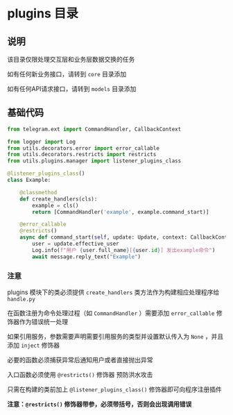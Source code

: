 # plugins 目录

## 说明

该目录仅限处理交互层和业务层数据交换的任务

如有任何新业务接口，请转到 `core` 目录添加

如有任何API请求接口，请转到 `models` 目录添加

## 基础代码

``` python
from telegram.ext import CommandHandler, CallbackContext

from logger import Log
from utils.decorators.error import error_callable
from utils.decorators.restricts import restricts
from utils.plugins.manager import listener_plugins_class

@listener_plugins_class()
class Example:

    @classmethod
    def create_handlers(cls):
        example = cls()
        return [CommandHandler('example', example.command_start)]

    @error_callable
    @restricts()
    async def command_start(self, update: Update, context: CallbackContext) -> None:
        user = update.effective_user
        Log.info(f"用户 {user.full_name}[{user.id}] 发出example命令")
        await message.reply_text("Example")

```

### 注意

plugins 模块下的类必须提供 `create_handlers` 类方法作为构建相应处理程序给 `handle.py`

在函数注册为命令处理过程（如 `CommandHandler` ）需要添加 `error_callable` 修饰器作为错误统一处理

如果引用服务，参数需要声明需要引用服务的类型并设置默认传入为 `None` ，并且添加 `inject` 修饰器

必要的函数必须捕获异常后通知用户或者直接抛出异常

入口函数必须使用 `@restricts()` 修饰器 预防洪水攻击

只需在构建的类前加上 `@listener_plugins_class()` 修饰器即可向程序注册插件

**注意：`@restricts()` 修饰器带参，必须带括号，否则会出现调用错误**
